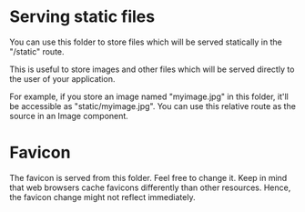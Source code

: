 # Serving static files

You can use this folder to store files which will be served statically in the "/static" route.

This is useful to store images and other files which will be served directly to the user of your application.

For example, if you store an image named "myimage.jpg" in this folder, it'll be accessible as "static/myimage.jpg".
You can use this relative route as the source in an Image component.

# Favicon

The favicon is served from this folder. Feel free to change it. Keep in mind that web browsers cache favicons differently
than other resources. Hence, the favicon change might not reflect immediately.